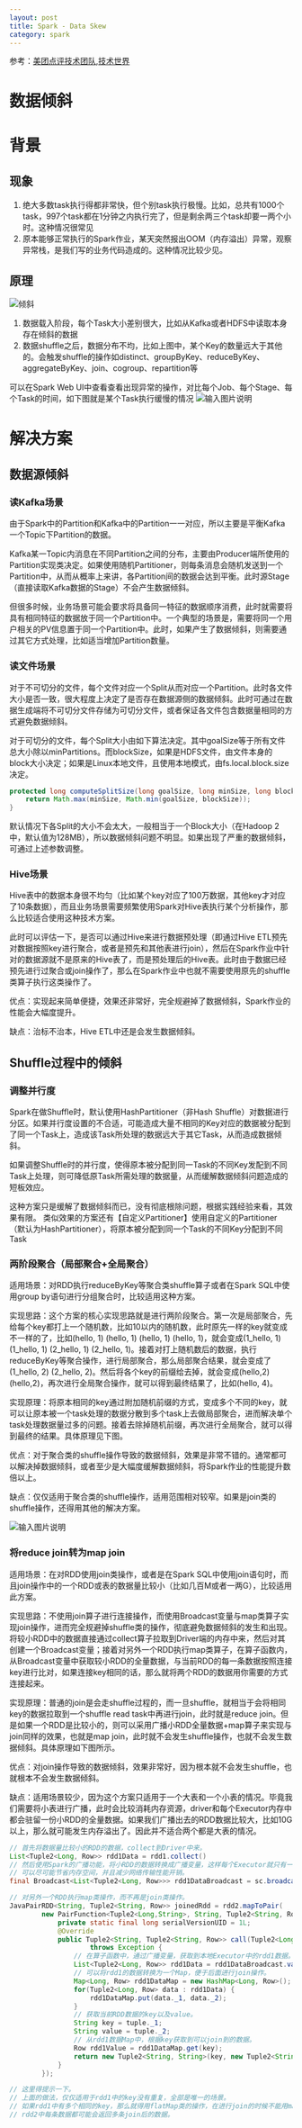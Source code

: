 ```yaml
---
layout: post
title: Spark - Data Skew
category: spark
---
```


参考：[美团点评技术团队](https://tech.meituan.com/spark-tuning-pro.html),[技术世界](http://www.jasongj.com/spark/skew/)

# 数据倾斜
# 背景
## 现象
1. 绝大多数task执行得都非常快，但个别task执行极慢。比如，总共有1000个task，997个task都在1分钟之内执行完了，但是剩余两三个task却要一两个小时。这种情况很常见
2. 原本能够正常执行的Spark作业，某天突然报出OOM（内存溢出）异常，观察异常栈，是我们写的业务代码造成的。这种情况比较少见。

## 原理
![倾斜](https://github.com/xiaocxt/xiaocxt.github.io/raw/master/assets/image/skwed-mech.png)
1. 数据载入阶段，每个Task大小差别很大，比如从Kafka或者HDFS中读取本身存在倾斜的数据
2. 数据shuffle之后，数据分布不均，比如上图中，某个Key的数量远大于其他的。会触发shuffle的操作如distinct、groupByKey、reduceByKey、aggregateByKey、join、cogroup、repartition等


可以在Spark Web UI中查看查看出现异常的操作，对比每个Job、每个Stage、每个Task的时间，如下图就是某个Task执行缓慢的情况
![输入图片说明](https://github.com/xiaocxt/xiaocxt.github.io/raw/master/assets/image/dataskewed.png)


# 解决方案
## 数据源倾斜
### 读Kafka场景
由于Spark中的Partition和Kafka中的Partition一一对应，所以主要是平衡Kafka一个Topic下Partition的数据。


Kafka某一Topic内消息在不同Partition之间的分布，主要由Producer端所使用的Partition实现类决定。如果使用随机Partitioner，则每条消息会随机发送到一个Partition中，从而从概率上来讲，各Partition间的数据会达到平衡。此时源Stage（直接读取Kafka数据的Stage）不会产生数据倾斜。


但很多时候，业务场景可能会要求将具备同一特征的数据顺序消费，此时就需要将具有相同特征的数据放于同一个Partition中。一个典型的场景是，需要将同一个用户相关的PV信息置于同一个Partition中。此时，如果产生了数据倾斜，则需要通过其它方式处理，比如适当增加Partition数量。


### 读文件场景
对于不可切分的文件，每个文件对应一个Split从而对应一个Partition。此时各文件大小是否一致，很大程度上决定了是否存在数据源侧的数据倾斜。此时可通过在数据生成端将不可切分文件存储为可切分文件，或者保证各文件包含数据量相同的方式避免数据倾斜。


对于可切分的文件，每个Split大小由如下算法决定。其中goalSize等于所有文件总大小除以minPartitions。而blockSize，如果是HDFS文件，由文件本身的block大小决定；如果是Linux本地文件，且使用本地模式，由fs.local.block.size决定。
```java
protected long computeSplitSize(long goalSize, long minSize, long blockSize) {
    return Math.max(minSize, Math.min(goalSize, blockSize));
}
```
默认情况下各Split的大小不会太大，一般相当于一个Block大小（在Hadoop 2中，默认值为128MB），所以数据倾斜问题不明显。如果出现了严重的数据倾斜，可通过上述参数调整。

### Hive场景
Hive表中的数据本身很不均匀（比如某个key对应了100万数据，其他key才对应了10条数据），而且业务场景需要频繁使用Spark对Hive表执行某个分析操作，那么比较适合使用这种技术方案。

此时可以评估一下，是否可以通过Hive来进行数据预处理（即通过Hive ETL预先对数据按照key进行聚合，或者是预先和其他表进行join），然后在Spark作业中针对的数据源就不是原来的Hive表了，而是预处理后的Hive表。此时由于数据已经预先进行过聚合或join操作了，那么在Spark作业中也就不需要使用原先的shuffle类算子执行这类操作了。

优点：实现起来简单便捷，效果还非常好，完全规避掉了数据倾斜，Spark作业的性能会大幅度提升。

缺点：治标不治本，Hive ETL中还是会发生数据倾斜。

## Shuffle过程中的倾斜

### 调整并行度
Spark在做Shuffle时，默认使用HashPartitioner（非Hash Shuffle）对数据进行分区。如果并行度设置的不合适，可能造成大量不相同的Key对应的数据被分配到了同一个Task上，造成该Task所处理的数据远大于其它Task，从而造成数据倾斜。

如果调整Shuffle时的并行度，使得原本被分配到同一Task的不同Key发配到不同Task上处理，则可降低原Task所需处理的数据量，从而缓解数据倾斜问题造成的短板效应。

这种方案只是缓解了数据倾斜而已，没有彻底根除问题，根据实践经验来看，其效果有限。
类似效果的方案还有【自定义Partitioner】使用自定义的Partitioner（默认为HashPartitioner），将原本被分配到同一个Task的不同Key分配到不同Task

### 两阶段聚合（局部聚合+全局聚合）
适用场景：对RDD执行reduceByKey等聚合类shuffle算子或者在Spark SQL中使用group by语句进行分组聚合时，比较适用这种方案。

实现思路：这个方案的核心实现思路就是进行两阶段聚合。第一次是局部聚合，先给每个key都打上一个随机数，比如10以内的随机数，此时原先一样的key就变成不一样的了，比如(hello, 1) (hello, 1) (hello, 1) (hello, 1)，就会变成(1_hello, 1) (1_hello, 1) (2_hello, 1) (2_hello, 1)。接着对打上随机数后的数据，执行reduceByKey等聚合操作，进行局部聚合，那么局部聚合结果，就会变成了(1_hello, 2) (2_hello, 2)。然后将各个key的前缀给去掉，就会变成(hello,2)(hello,2)，再次进行全局聚合操作，就可以得到最终结果了，比如(hello, 4)。

实现原理：将原本相同的key通过附加随机前缀的方式，变成多个不同的key，就可以让原本被一个task处理的数据分散到多个task上去做局部聚合，进而解决单个task处理数据量过多的问题。接着去除掉随机前缀，再次进行全局聚合，就可以得到最终的结果。具体原理见下图。

优点：对于聚合类的shuffle操作导致的数据倾斜，效果是非常不错的。通常都可以解决掉数据倾斜，或者至少是大幅度缓解数据倾斜，将Spark作业的性能提升数倍以上。

缺点：仅仅适用于聚合类的shuffle操作，适用范围相对较窄。如果是join类的shuffle操作，还得用其他的解决方案。

![输入图片说明](https://github.com/xiaocxt/xiaocxt.github.io/raw/master/assets/image/shuffle-skwed-two-phase-aggr.png)


### 将reduce join转为map join
适用场景：在对RDD使用join类操作，或者是在Spark SQL中使用join语句时，而且join操作中的一个RDD或表的数据量比较小（比如几百M或者一两G），比较适用此方案。

实现思路：不使用join算子进行连接操作，而使用Broadcast变量与map类算子实现join操作，进而完全规避掉shuffle类的操作，彻底避免数据倾斜的发生和出现。将较小RDD中的数据直接通过collect算子拉取到Driver端的内存中来，然后对其创建一个Broadcast变量；接着对另外一个RDD执行map类算子，在算子函数内，从Broadcast变量中获取较小RDD的全量数据，与当前RDD的每一条数据按照连接key进行比对，如果连接key相同的话，那么就将两个RDD的数据用你需要的方式连接起来。

实现原理：普通的join是会走shuffle过程的，而一旦shuffle，就相当于会将相同key的数据拉取到一个shuffle read task中再进行join，此时就是reduce join。但是如果一个RDD是比较小的，则可以采用广播小RDD全量数据+map算子来实现与join同样的效果，也就是map join，此时就不会发生shuffle操作，也就不会发生数据倾斜。具体原理如下图所示。

优点：对join操作导致的数据倾斜，效果非常好，因为根本就不会发生shuffle，也就根本不会发生数据倾斜。

缺点：适用场景较少，因为这个方案只适用于一个大表和一个小表的情况。毕竟我们需要将小表进行广播，此时会比较消耗内存资源，driver和每个Executor内存中都会驻留一份小RDD的全量数据。如果我们广播出去的RDD数据比较大，比如10G以上，那么就可能发生内存溢出了。因此并不适合两个都是大表的情况。

```java
// 首先将数据量比较小的RDD的数据，collect到Driver中来。
List<Tuple2<Long, Row>> rdd1Data = rdd1.collect()
// 然后使用Spark的广播功能，将小RDD的数据转换成广播变量，这样每个Executor就只有一份RDD的数据。
// 可以尽可能节省内存空间，并且减少网络传输性能开销。
final Broadcast<List<Tuple2<Long, Row>>> rdd1DataBroadcast = sc.broadcast(rdd1Data);

// 对另外一个RDD执行map类操作，而不再是join类操作。
JavaPairRDD<String, Tuple2<String, Row>> joinedRdd = rdd2.mapToPair(
        new PairFunction<Tuple2<Long,String>, String, Tuple2<String, Row>>() {
            private static final long serialVersionUID = 1L;
            @Override
            public Tuple2<String, Tuple2<String, Row>> call(Tuple2<Long, String> tuple)
                    throws Exception {
                // 在算子函数中，通过广播变量，获取到本地Executor中的rdd1数据。
                List<Tuple2<Long, Row>> rdd1Data = rdd1DataBroadcast.value();
                // 可以将rdd1的数据转换为一个Map，便于后面进行join操作。
                Map<Long, Row> rdd1DataMap = new HashMap<Long, Row>();
                for(Tuple2<Long, Row> data : rdd1Data) {
                    rdd1DataMap.put(data._1, data._2);
                }
                // 获取当前RDD数据的key以及value。
                String key = tuple._1;
                String value = tuple._2;
                // 从rdd1数据Map中，根据key获取到可以join到的数据。
                Row rdd1Value = rdd1DataMap.get(key);
                return new Tuple2<String, String>(key, new Tuple2<String, Row>(value, rdd1Value));
            }
        });

// 这里得提示一下。
// 上面的做法，仅仅适用于rdd1中的key没有重复，全部是唯一的场景。
// 如果rdd1中有多个相同的key，那么就得用flatMap类的操作，在进行join的时候不能用map，而是得遍历rdd1所有数据进行join。
// rdd2中每条数据都可能会返回多条join后的数据。
```


